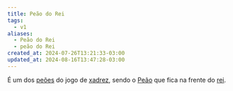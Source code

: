 ```yaml
---
title: Peão do Rei
tags:
  - v1
aliases:
  - Peão do Rei
  - peão do Rei
created_at: 2024-07-26T13:21:33-03:00
updated_at: 2024-08-16T13:47:28-03:00
---
```


É um dos [peões](../06/Xadrez_Peao.md) do jogo de [xadrez](../../../../sementes/2024/07/06/Xadrez.md), sendo o [Peão](../06/Xadrez_Peao.md) que fica na frente do [rei](../07/Xadrez_Rei_xadrez.md).